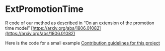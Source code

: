 # ExtPromotionTime
R code of our method as described in “On an extension of the promotion time model” [https://arxiv.org/abs/1806.01082](https://arxiv.org/abs/1806.01082)

Here is the code for a small example [Contribution guidelines for this project](Example.R)


